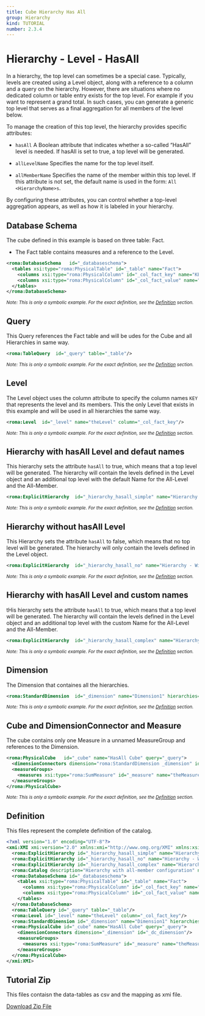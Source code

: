 ```yaml
---
title: Cube Hierarchy Has All
group: Hierarchy
kind: TUTORIAL
number: 2.3.4
---
```

# Hierarchy - Level - HasAll

In a hierarchy, the top level can sometimes be a special case. Typically, levels are created using a Level object, along with a reference to a column and a query on the hierarchy. However, there are situations where no dedicated column or table entry exists for the top level. For example if you want to represent a grand total. In such cases, you can generate a generic top level that serves as a final aggregation for all members of the level below.

To manage the creation of this top level, the hierarchy provides specific attributes:

- `hasAll` A Boolean attribute that indicates whether a so-called “HasAll” level is needed. If hasAll is set to true, a top level will be generated.

- `allLevelName` Specifies the name for the top level itself.

- `allMemberName` Specifies the name of the member within this top level. If this attribute is not set, the default name is used in the form: `All <HierarchyName>s`.

By configuring these attributes, you can control whether a top-level aggregation appears, as well as how it is labeled in your hierarchy.



## Database Schema

The cube defined in this example is based on three table: Fact.

- The Fact table contains measures and a reference to the Level.


```xml
<roma:DatabaseSchema   id="_databaseschema">
  <tables xsi:type="roma:PhysicalTable" id="_table" name="Fact">
    <columns xsi:type="roma:PhysicalColumn" id="_col_fact_key" name="KEY"/>
    <columns xsi:type="roma:PhysicalColumn" id="_col_fact_value" name="VALUE" type="Integer"/>
  </tables>
</roma:DatabaseSchema>

```
*<small>Note: This is only a symbolic example. For the exact definition, see the [Definition](#definition) section.</small>*
## Query

This Query references the Fact table and will be udes for the Cube and all Hierarchies in same way.


```xml
<roma:TableQuery  id="_query" table="_table"/>

```
*<small>Note: This is only a symbolic example. For the exact definition, see the [Definition](#definition) section.</small>*
## Level

The Level object uses the column attribute to specify the column names `KEY` that represents the level and its members.
This the only Level that exists in this example and will be used in all hierarchies the same way.


```xml
<roma:Level  id="_level" name="theLevel" column="_col_fact_key"/>

```
*<small>Note: This is only a symbolic example. For the exact definition, see the [Definition](#definition) section.</small>*
## Hierarchy with hasAll Level and defaut names

This hierarchy sets the attribute `hasAll` to true, which means that a top level will be generated. The hierarchy will contain the levels defined in the Level object and an additional top level with the default Name for the All-Level and the All-Member.


```xml
<roma:ExplicitHierarchy  id="_hierarchy_hasall_simple" name="Hierarchy - with HasAll" primaryKey="_col_fact_key" query="_query" levels="_level"/>

```
*<small>Note: This is only a symbolic example. For the exact definition, see the [Definition](#definition) section.</small>*
## Hierarchy without hasAll Level

This Hierarchy sets the attribute `hasAll` to false, which means that no top level will be generated. The hierarchy will only contain the levels defined in the Level object.


```xml
<roma:ExplicitHierarchy  id="_hierarchy_hasall_no" name="Hierarchy - Without HasAll" hasAll="false" primaryKey="_col_fact_key" query="_query" levels="_level"/>

```
*<small>Note: This is only a symbolic example. For the exact definition, see the [Definition](#definition) section.</small>*
## Hierarchy with hasAll Level and custom names

tHis hierarchy sets the attribute `hasAll` to true, which means that a top level will be generated. The hierarchy will contain the levels defined in the Level object and an additional top level with the custom Name for the All-Level and the All-Member.


```xml
<roma:ExplicitHierarchy  id="_hierarchy_hasall_complex" name="Hierarchy - with HasAll and Names" allLevelName="theAllLevelName" allMemberName="theAllMemberName" primaryKey="_col_fact_key" query="_query" levels="_level"/>

```
*<small>Note: This is only a symbolic example. For the exact definition, see the [Definition](#definition) section.</small>*
## Dimension

The Dimension that containes all the hierarchies.


```xml
<roma:StandardDimension  id="_dimension" name="Dimension1" hierarchies="roma:ExplicitHierarchy _hierarchy_hasall_simple roma:ExplicitHierarchy _hierarchy_hasall_complex roma:ExplicitHierarchy _hierarchy_hasall_no"/>

```
*<small>Note: This is only a symbolic example. For the exact definition, see the [Definition](#definition) section.</small>*
## Cube and DimensionConnector and Measure

The cube contains only one Measure in a unnamed MeasureGroup and references to the Dimension.


```xml
<roma:PhysicalCube   id="_cube" name="HasAll Cube" query="_query">
  <dimensionConnectors dimension="roma:StandardDimension _dimension" id="_dc_dimension"/>
  <measureGroups>
    <measures xsi:type="roma:SumMeasure" id="_measure" name="theMeasure" column="_col_fact_value"/>
  </measureGroups>
</roma:PhysicalCube>

```
*<small>Note: This is only a symbolic example. For the exact definition, see the [Definition](#definition) section.</small>*

## Definition

This files represent the complete definition of the catalog.

```xml
<?xml version="1.0" encoding="UTF-8"?>
<xmi:XMI xmi:version="2.0" xmlns:xmi="http://www.omg.org/XMI" xmlns:xsi="http://www.w3.org/2001/XMLSchema-instance" xmlns:roma="https://www.daanse.org/spec/org.eclipse.daanse.rolap.mapping">
  <roma:ExplicitHierarchy id="_hierarchy_hasall_simple" name="Hierarchy - with HasAll" primaryKey="_col_fact_key" query="_query" levels="_level"/>
  <roma:ExplicitHierarchy id="_hierarchy_hasall_no" name="Hierarchy - Without HasAll" hasAll="false" primaryKey="_col_fact_key" query="_query" levels="_level"/>
  <roma:ExplicitHierarchy id="_hierarchy_hasall_complex" name="Hierarchy - with HasAll and Names" allLevelName="theAllLevelName" allMemberName="theAllMemberName" primaryKey="_col_fact_key" query="_query" levels="_level"/>
  <roma:Catalog description="Hierarchy with all-member configuration" name="Daanse Tutorial - Cube Hierarchy Has All" cubes="_cube" dbschemas="_databaseschema"/>
  <roma:DatabaseSchema id="_databaseschema">
    <tables xsi:type="roma:PhysicalTable" id="_table" name="Fact">
      <columns xsi:type="roma:PhysicalColumn" id="_col_fact_key" name="KEY"/>
      <columns xsi:type="roma:PhysicalColumn" id="_col_fact_value" name="VALUE" type="Integer"/>
    </tables>
  </roma:DatabaseSchema>
  <roma:TableQuery id="_query" table="_table"/>
  <roma:Level id="_level" name="theLevel" column="_col_fact_key"/>
  <roma:StandardDimension id="_dimension" name="Dimension1" hierarchies="_hierarchy_hasall_simple _hierarchy_hasall_complex _hierarchy_hasall_no"/>
  <roma:PhysicalCube id="_cube" name="HasAll Cube" query="_query">
    <dimensionConnectors dimension="_dimension" id="_dc_dimension"/>
    <measureGroups>
      <measures xsi:type="roma:SumMeasure" id="_measure" name="theMeasure" column="_col_fact_value"/>
    </measureGroups>
  </roma:PhysicalCube>
</xmi:XMI>

```



## Tutorial Zip
This files contaisn the data-tables as csv and the mapping as xmi file.

<a href="./zip/tutorial.cube.hierarchy.hasall.zip" download>Download Zip File</a>
